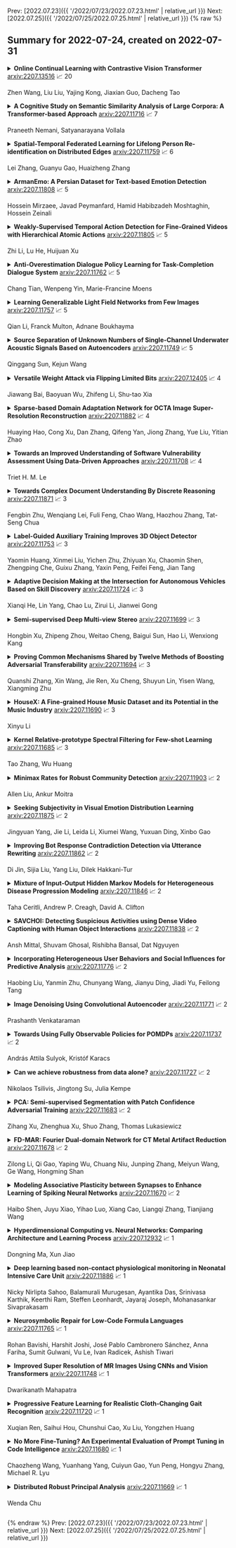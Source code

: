 Prev: [2022.07.23]({{ '/2022/07/23/2022.07.23.html' | relative_url }})  Next: [2022.07.25]({{ '/2022/07/25/2022.07.25.html' | relative_url }})
{% raw %}
## Summary for 2022-07-24, created on 2022-07-31


<details><summary><b>Online Continual Learning with Contrastive Vision Transformer</b>
<a href="https://arxiv.org/abs/2207.13516">arxiv:2207.13516</a>
&#x1F4C8; 20 <br>
<p>Zhen Wang, Liu Liu, Yajing Kong, Jiaxian Guo, Dacheng Tao</p></summary>
<p>

**Abstract:** Online continual learning (online CL) studies the problem of learning sequential tasks from an online data stream without task boundaries, aiming to adapt to new data while alleviating catastrophic forgetting on the past tasks. This paper proposes a framework Contrastive Vision Transformer (CVT), which designs a focal contrastive learning strategy based on a transformer architecture, to achieve a better stability-plasticity trade-off for online CL. Specifically, we design a new external attention mechanism for online CL that implicitly captures previous tasks' information. Besides, CVT contains learnable focuses for each class, which could accumulate the knowledge of previous classes to alleviate forgetting. Based on the learnable focuses, we design a focal contrastive loss to rebalance contrastive learning between new and past classes and consolidate previously learned representations. Moreover, CVT contains a dual-classifier structure for decoupling learning current classes and balancing all observed classes. The extensive experimental results show that our approach achieves state-of-the-art performance with even fewer parameters on online CL benchmarks and effectively alleviates the catastrophic forgetting.

</p>
</details>

<details><summary><b>A Cognitive Study on Semantic Similarity Analysis of Large Corpora: A Transformer-based Approach</b>
<a href="https://arxiv.org/abs/2207.11716">arxiv:2207.11716</a>
&#x1F4C8; 7 <br>
<p>Praneeth Nemani, Satyanarayana Vollala</p></summary>
<p>

**Abstract:** Semantic similarity analysis and modeling is a fundamentally acclaimed task in many pioneering applications of natural language processing today. Owing to the sensation of sequential pattern recognition, many neural networks like RNNs and LSTMs have achieved satisfactory results in semantic similarity modeling. However, these solutions are considered inefficient due to their inability to process information in a non-sequential manner, thus leading to the improper extraction of context. Transformers function as the state-of-the-art architecture due to their advantages like non-sequential data processing and self-attention. In this paper, we perform semantic similarity analysis and modeling on the U.S Patent Phrase to Phrase Matching Dataset using both traditional and transformer-based techniques. We experiment upon four different variants of the Decoding Enhanced BERT - DeBERTa and enhance its performance by performing K-Fold Cross-Validation. The experimental results demonstrate our methodology's enhanced performance compared to traditional techniques, with an average Pearson correlation score of 0.79.

</p>
</details>

<details><summary><b>Spatial-Temporal Federated Learning for Lifelong Person Re-identification on Distributed Edges</b>
<a href="https://arxiv.org/abs/2207.11759">arxiv:2207.11759</a>
&#x1F4C8; 6 <br>
<p>Lei Zhang, Guanyu Gao, Huaizheng Zhang</p></summary>
<p>

**Abstract:** Data drift is a thorny challenge when deploying person re-identification (ReID) models into real-world devices, where the data distribution is significantly different from that of the training environment and keeps changing. To tackle this issue, we propose a federated spatial-temporal incremental learning approach, named FedSTIL, which leverages both lifelong learning and federated learning to continuously optimize models deployed on many distributed edge clients. Unlike previous efforts, FedSTIL aims to mine spatial-temporal correlations among the knowledge learnt from different edge clients. Specifically, the edge clients first periodically extract general representations of drifted data to optimize their local models. Then, the learnt knowledge from edge clients will be aggregated by centralized parameter server, where the knowledge will be selectively and attentively distilled from spatial- and temporal-dimension with carefully designed mechanisms. Finally, the distilled informative spatial-temporal knowledge will be sent back to correlated edge clients to further improve the recognition accuracy of each edge client with a lifelong learning method. Extensive experiments on a mixture of five real-world datasets demonstrate that our method outperforms others by nearly 4% in Rank-1 accuracy, while reducing communication cost by 62%. All implementation codes are publicly available on https://github.com/MSNLAB/Federated-Lifelong-Person-ReID

</p>
</details>

<details><summary><b>ArmanEmo: A Persian Dataset for Text-based Emotion Detection</b>
<a href="https://arxiv.org/abs/2207.11808">arxiv:2207.11808</a>
&#x1F4C8; 5 <br>
<p>Hossein Mirzaee, Javad Peymanfard, Hamid Habibzadeh Moshtaghin, Hossein Zeinali</p></summary>
<p>

**Abstract:** With the recent proliferation of open textual data on social media platforms, Emotion Detection (ED) from Text has received more attention over the past years. It has many applications, especially for businesses and online service providers, where emotion detection techniques can help them make informed commercial decisions by analyzing customers/users' feelings towards their products and services. In this study, we introduce ArmanEmo, a human-labeled emotion dataset of more than 7000 Persian sentences labeled for seven categories. The dataset has been collected from different resources, including Twitter, Instagram, and Digikala (an Iranian e-commerce company) comments. Labels are based on Ekman's six basic emotions (Anger, Fear, Happiness, Hatred, Sadness, Wonder) and another category (Other) to consider any other emotion not included in Ekman's model. Along with the dataset, we have provided several baseline models for emotion classification focusing on the state-of-the-art transformer-based language models. Our best model achieves a macro-averaged F1 score of 75.39 percent across our test dataset. Moreover, we also conduct transfer learning experiments to compare our proposed dataset's generalization against other Persian emotion datasets. Results of these experiments suggest that our dataset has superior generalizability among the existing Persian emotion datasets. ArmanEmo is publicly available for non-commercial use at https://github.com/Arman-Rayan-Sharif/arman-text-emotion.

</p>
</details>

<details><summary><b>Weakly-Supervised Temporal Action Detection for Fine-Grained Videos with Hierarchical Atomic Actions</b>
<a href="https://arxiv.org/abs/2207.11805">arxiv:2207.11805</a>
&#x1F4C8; 5 <br>
<p>Zhi Li, Lu He, Huijuan Xu</p></summary>
<p>

**Abstract:** Action understanding has evolved into the era of fine granularity, as most human behaviors in real life have only minor differences. To detect these fine-grained actions accurately in a label-efficient way, we tackle the problem of weakly-supervised fine-grained temporal action detection in videos for the first time. Without the careful design to capture subtle differences between fine-grained actions, previous weakly-supervised models for general action detection cannot perform well in the fine-grained setting. We propose to model actions as the combinations of reusable atomic actions which are automatically discovered from data through self-supervised clustering, in order to capture the commonality and individuality of fine-grained actions. The learnt atomic actions, represented by visual concepts, are further mapped to fine and coarse action labels leveraging the semantic label hierarchy. Our approach constructs a visual representation hierarchy of four levels: clip level, atomic action level, fine action class level and coarse action class level, with supervision at each level. Extensive experiments on two large-scale fine-grained video datasets, FineAction and FineGym, show the benefit of our proposed weakly-supervised model for fine-grained action detection, and it achieves state-of-the-art results.

</p>
</details>

<details><summary><b>Anti-Overestimation Dialogue Policy Learning for Task-Completion Dialogue System</b>
<a href="https://arxiv.org/abs/2207.11762">arxiv:2207.11762</a>
&#x1F4C8; 5 <br>
<p>Chang Tian, Wenpeng Yin, Marie-Francine Moens</p></summary>
<p>

**Abstract:** A dialogue policy module is an essential part of task-completion dialogue systems. Recently, increasing interest has focused on reinforcement learning (RL)-based dialogue policy. Its favorable performance and wise action decisions rely on an accurate estimation of action values. The overestimation problem is a widely known issue of RL since its estimate of the maximum action value is larger than the ground truth, which results in an unstable learning process and suboptimal policy. This problem is detrimental to RL-based dialogue policy learning. To mitigate this problem, this paper proposes a dynamic partial average estimator (DPAV) of the ground truth maximum action value. DPAV calculates the partial average between the predicted maximum action value and minimum action value, where the weights are dynamically adaptive and problem-dependent. We incorporate DPAV into a deep Q-network as the dialogue policy and show that our method can achieve better or comparable results compared to top baselines on three dialogue datasets of different domains with a lower computational load. In addition, we also theoretically prove the convergence and derive the upper and lower bounds of the bias compared with those of other methods.

</p>
</details>

<details><summary><b>Learning Generalizable Light Field Networks from Few Images</b>
<a href="https://arxiv.org/abs/2207.11757">arxiv:2207.11757</a>
&#x1F4C8; 5 <br>
<p>Qian Li, Franck Multon, Adnane Boukhayma</p></summary>
<p>

**Abstract:** We explore a new strategy for few-shot novel view synthesis based on a neural light field representation. Given a target camera pose, an implicit neural network maps each ray to its target pixel's color directly. The network is conditioned on local ray features generated by coarse volumetric rendering from an explicit 3D feature volume. This volume is built from the input images using a 3D ConvNet. Our method achieves competitive performances on synthetic and real MVS data with respect to state-of-the-art neural radiance field based competition, while offering a 100 times faster rendering.

</p>
</details>

<details><summary><b>Source Separation of Unknown Numbers of Single-Channel Underwater Acoustic Signals Based on Autoencoders</b>
<a href="https://arxiv.org/abs/2207.11749">arxiv:2207.11749</a>
&#x1F4C8; 5 <br>
<p>Qinggang Sun, Kejun Wang</p></summary>
<p>

**Abstract:** The separation of single-channel underwater acoustic signals is a challenging problem with practical significance. In view of the signal separation problem with unknown numbers of signals, we propose a solution with a fixed number of output channels, enabling it to avoid the dimensional disaster caused by the permutation problem induced by the alignment of outputs to targets. Specifically, we modify two algorithms developed for known numbers of signals based on autoencoders, which are highly explainable. We also propose a new performance evaluation method for situations with mute channels. Experiments conducted on simulated mixtures of radiated ship noise show that the proposed solution can achieve similar separation performance to that attained with a known number of signals. The mute channel output is also good.

</p>
</details>

<details><summary><b>Versatile Weight Attack via Flipping Limited Bits</b>
<a href="https://arxiv.org/abs/2207.12405">arxiv:2207.12405</a>
&#x1F4C8; 4 <br>
<p>Jiawang Bai, Baoyuan Wu, Zhifeng Li, Shu-tao Xia</p></summary>
<p>

**Abstract:** To explore the vulnerability of deep neural networks (DNNs), many attack paradigms have been well studied, such as the poisoning-based backdoor attack in the training stage and the adversarial attack in the inference stage. In this paper, we study a novel attack paradigm, which modifies model parameters in the deployment stage. Considering the effectiveness and stealthiness goals, we provide a general formulation to perform the bit-flip based weight attack, where the effectiveness term could be customized depending on the attacker's purpose. Furthermore, we present two cases of the general formulation with different malicious purposes, i.e., single sample attack (SSA) and triggered samples attack (TSA). To this end, we formulate this problem as a mixed integer programming (MIP) to jointly determine the state of the binary bits (0 or 1) in the memory and learn the sample modification. Utilizing the latest technique in integer programming, we equivalently reformulate this MIP problem as a continuous optimization problem, which can be effectively and efficiently solved using the alternating direction method of multipliers (ADMM) method. Consequently, the flipped critical bits can be easily determined through optimization, rather than using a heuristic strategy. Extensive experiments demonstrate the superiority of SSA and TSA in attacking DNNs.

</p>
</details>

<details><summary><b>Sparse-based Domain Adaptation Network for OCTA Image Super-Resolution Reconstruction</b>
<a href="https://arxiv.org/abs/2207.11882">arxiv:2207.11882</a>
&#x1F4C8; 4 <br>
<p>Huaying Hao, Cong Xu, Dan Zhang, Qifeng Yan, Jiong Zhang, Yue Liu, Yitian Zhao</p></summary>
<p>

**Abstract:** Retinal Optical Coherence Tomography Angiography (OCTA) with high-resolution is important for the quantification and analysis of retinal vasculature. However, the resolution of OCTA images is inversely proportional to the field of view at the same sampling frequency, which is not conducive to clinicians for analyzing larger vascular areas. In this paper, we propose a novel Sparse-based domain Adaptation Super-Resolution network (SASR) for the reconstruction of realistic 6x6 mm2/low-resolution (LR) OCTA images to high-resolution (HR) representations. To be more specific, we first perform a simple degradation of the 3x3 mm2/high-resolution (HR) image to obtain the synthetic LR image. An efficient registration method is then employed to register the synthetic LR with its corresponding 3x3 mm2 image region within the 6x6 mm2 image to obtain the cropped realistic LR image. We then propose a multi-level super-resolution model for the fully-supervised reconstruction of the synthetic data, guiding the reconstruction of the realistic LR images through a generative-adversarial strategy that allows the synthetic and realistic LR images to be unified in the feature domain. Finally, a novel sparse edge-aware loss is designed to dynamically optimize the vessel edge structure. Extensive experiments on two OCTA sets have shown that our method performs better than state-of-the-art super-resolution reconstruction methods. In addition, we have investigated the performance of the reconstruction results on retina structure segmentations, which further validate the effectiveness of our approach.

</p>
</details>

<details><summary><b>Towards an Improved Understanding of Software Vulnerability Assessment Using Data-Driven Approaches</b>
<a href="https://arxiv.org/abs/2207.11708">arxiv:2207.11708</a>
&#x1F4C8; 4 <br>
<p>Triet H. M. Le</p></summary>
<p>

**Abstract:** The thesis advances the field of software security by providing knowledge and automation support for software vulnerability assessment using data-driven approaches. Software vulnerability assessment provides important and multifaceted information to prevent and mitigate dangerous cyber-attacks in the wild. The key contributions include a systematisation of knowledge, along with a suite of novel data-driven techniques and practical recommendations for researchers and practitioners in the area. The thesis results help improve the understanding and inform the practice of assessing ever-increasing vulnerabilities in real-world software systems. This in turn enables more thorough and timely fixing prioritisation and planning of these critical security issues.

</p>
</details>

<details><summary><b>Towards Complex Document Understanding By Discrete Reasoning</b>
<a href="https://arxiv.org/abs/2207.11871">arxiv:2207.11871</a>
&#x1F4C8; 3 <br>
<p>Fengbin Zhu, Wenqiang Lei, Fuli Feng, Chao Wang, Haozhou Zhang, Tat-Seng Chua</p></summary>
<p>

**Abstract:** Document Visual Question Answering (VQA) aims to understand visually-rich documents to answer questions in natural language, which is an emerging research topic for both Natural Language Processing and Computer Vision. In this work, we introduce a new Document VQA dataset, named TAT-DQA, which consists of 3,067 document pages comprising semi-structured table(s) and unstructured text as well as 16,558 question-answer pairs by extending the TAT-QA dataset. These documents are sampled from real-world financial reports and contain lots of numbers, which means discrete reasoning capability is demanded to answer questions on this dataset. Based on TAT-DQA, we further develop a novel model named MHST that takes into account the information in multi-modalities, including text, layout and visual image, to intelligently address different types of questions with corresponding strategies, i.e., extraction or reasoning. Extensive experiments show that the MHST model significantly outperforms the baseline methods, demonstrating its effectiveness. However, the performance still lags far behind that of expert humans. We expect that our new TAT-DQA dataset would facilitate the research on deep understanding of visually-rich documents combining vision and language, especially for scenarios that require discrete reasoning. Also, we hope the proposed model would inspire researchers to design more advanced Document VQA models in future.

</p>
</details>

<details><summary><b>Label-Guided Auxiliary Training Improves 3D Object Detector</b>
<a href="https://arxiv.org/abs/2207.11753">arxiv:2207.11753</a>
&#x1F4C8; 3 <br>
<p>Yaomin Huang, Xinmei Liu, Yichen Zhu, Zhiyuan Xu, Chaomin Shen, Zhengping Che, Guixu Zhang, Yaxin Peng, Feifei Feng, Jian Tang</p></summary>
<p>

**Abstract:** Detecting 3D objects from point clouds is a practical yet challenging task that has attracted increasing attention recently. In this paper, we propose a Label-Guided auxiliary training method for 3D object detection (LG3D), which serves as an auxiliary network to enhance the feature learning of existing 3D object detectors. Specifically, we propose two novel modules: a Label-Annotation-Inducer that maps annotations and point clouds in bounding boxes to task-specific representations and a Label-Knowledge-Mapper that assists the original features to obtain detection-critical representations. The proposed auxiliary network is discarded in inference and thus has no extra computational cost at test time. We conduct extensive experiments on both indoor and outdoor datasets to verify the effectiveness of our approach. For example, our proposed LG3D improves VoteNet by 2.5% and 3.1% mAP on the SUN RGB-D and ScanNetV2 datasets, respectively.

</p>
</details>

<details><summary><b>Adaptive Decision Making at the Intersection for Autonomous Vehicles Based on Skill Discovery</b>
<a href="https://arxiv.org/abs/2207.11724">arxiv:2207.11724</a>
&#x1F4C8; 3 <br>
<p>Xianqi He, Lin Yang, Chao Lu, Zirui Li, Jianwei Gong</p></summary>
<p>

**Abstract:** In urban environments, the complex and uncertain intersection scenarios are challenging for autonomous driving. To ensure safety, it is crucial to develop an adaptive decision making system that can handle the interaction with other vehicles. Manually designed model-based methods are reliable in common scenarios. But in uncertain environments, they are not reliable, so learning-based methods are proposed, especially reinforcement learning (RL) methods. However, current RL methods need retraining when the scenarios change. In other words, current RL methods cannot reuse accumulated knowledge. They forget learned knowledge when new scenarios are given. To solve this problem, we propose a hierarchical framework that can autonomously accumulate and reuse knowledge. The proposed method combines the idea of motion primitives (MPs) with hierarchical reinforcement learning (HRL). It decomposes complex problems into multiple basic subtasks to reduce the difficulty. The proposed method and other baseline methods are tested in a challenging intersection scenario based on the CARLA simulator. The intersection scenario contains three different subtasks that can reflect the complexity and uncertainty of real traffic flow. After offline learning and testing, the proposed method is proved to have the best performance among all methods.

</p>
</details>

<details><summary><b>Semi-supervised Deep Multi-view Stereo</b>
<a href="https://arxiv.org/abs/2207.11699">arxiv:2207.11699</a>
&#x1F4C8; 3 <br>
<p>Hongbin Xu, Zhipeng Zhou, Weitao Cheng, Baigui Sun, Hao Li, Wenxiong Kang</p></summary>
<p>

**Abstract:** Significant progress has been witnessed in learning-based Multi-view Stereo (MVS) of supervised and unsupervised settings. To combine their respective merits in accuracy and completeness, meantime reducing the demand for expensive labeled data, this paper explores a novel semi-supervised setting of learning-based MVS problem that only a tiny part of the MVS data is attached with dense depth ground truth. However, due to huge variation of scenarios and flexible setting in views, semi-supervised MVS problem (Semi-MVS) may break the basic assumption in classic semi-supervised learning, that unlabeled data and labeled data share the same label space and data distribution. To handle these issues, we propose a novel semi-supervised MVS framework, namely SE-MVS. For the simple case that the basic assumption works in MVS data, consistency regularization encourages the model predictions to be consistent between original sample and randomly augmented sample via constraints on KL divergence. For further troublesome case that the basic assumption is conflicted in MVS data, we propose a novel style consistency loss to alleviate the negative effect caused by the distribution gap. The visual style of unlabeled sample is transferred to labeled sample to shrink the gap, and the model prediction of generated sample is further supervised with the label in original labeled sample. The experimental results on DTU, BlendedMVS, GTA-SFM, and Tanks\&Temples datasets show the superior performance of the proposed method. With the same settings in backbone network, our proposed SE-MVS outperforms its fully-supervised and unsupervised baselines.

</p>
</details>

<details><summary><b>Proving Common Mechanisms Shared by Twelve Methods of Boosting Adversarial Transferability</b>
<a href="https://arxiv.org/abs/2207.11694">arxiv:2207.11694</a>
&#x1F4C8; 3 <br>
<p>Quanshi Zhang, Xin Wang, Jie Ren, Xu Cheng, Shuyun Lin, Yisen Wang, Xiangming Zhu</p></summary>
<p>

**Abstract:** Although many methods have been proposed to enhance the transferability of adversarial perturbations, these methods are designed in a heuristic manner, and the essential mechanism for improving adversarial transferability is still unclear. This paper summarizes the common mechanism shared by twelve previous transferability-boosting methods in a unified view, i.e., these methods all reduce game-theoretic interactions between regional adversarial perturbations. To this end, we focus on the attacking utility of all interactions between regional adversarial perturbations, and we first discover and prove the negative correlation between the adversarial transferability and the attacking utility of interactions. Based on this discovery, we theoretically prove and empirically verify that twelve previous transferability-boosting methods all reduce interactions between regional adversarial perturbations. More crucially, we consider the reduction of interactions as the essential reason for the enhancement of adversarial transferability. Furthermore, we design the interaction loss to directly penalize interactions between regional adversarial perturbations during attacking. Experimental results show that the interaction loss significantly improves the transferability of adversarial perturbations.

</p>
</details>

<details><summary><b>HouseX: A Fine-grained House Music Dataset and its Potential in the Music Industry</b>
<a href="https://arxiv.org/abs/2207.11690">arxiv:2207.11690</a>
&#x1F4C8; 3 <br>
<p>Xinyu Li</p></summary>
<p>

**Abstract:** Machine sound classification has been one of the fundamental tasks of music technology. A major branch of sound classification is the classification of music genres. However, though covering most genres of music, existing music genre datasets often do not contain fine-grained labels that indicate the detailed sub-genres of music. In consideration of the consistency of genres of songs in a mixtape or in a DJ (live) set, we have collected and annotated a dataset of house music that provide 4 sub-genre labels, namely future house, bass house, progressive house and melodic house. Experiments show that our annotations well exhibit the characteristics of different categories. Also, we have built baseline models that classify the sub-genre based on the mel-spectrograms of a track, achieving strongly competitive results. Besides, we have put forward a few application scenarios of our dataset and baseline model, with a simulated sci-fi tunnel as a short demo built and rendered in a 3D modeling software, with the colors of the lights automated by the output of our model.

</p>
</details>

<details><summary><b>Kernel Relative-prototype Spectral Filtering for Few-shot Learning</b>
<a href="https://arxiv.org/abs/2207.11685">arxiv:2207.11685</a>
&#x1F4C8; 3 <br>
<p>Tao Zhang, Wu Huang</p></summary>
<p>

**Abstract:** Few-shot learning performs classification tasks and regression tasks on scarce samples. As one of the most representative few-shot learning models, Prototypical Network represents each class as sample average, or a prototype, and measures the similarity of samples and prototypes by Euclidean distance. In this paper, we propose a framework of spectral filtering (shrinkage) for measuring the difference between query samples and prototypes, or namely the relative prototypes, in a reproducing kernel Hilbert space (RKHS). In this framework, we further propose a method utilizing Tikhonov regularization as the filter function for few-shot classification. We conduct several experiments to verify our method utilizing different kernels based on the miniImageNet dataset, tiered-ImageNet dataset and CIFAR-FS dataset. The experimental results show that the proposed model can perform the state-of-the-art. In addition, the experimental results show that the proposed shrinkage method can boost the performance. Source code is available at https://github.com/zhangtao2022/DSFN.

</p>
</details>

<details><summary><b>Minimax Rates for Robust Community Detection</b>
<a href="https://arxiv.org/abs/2207.11903">arxiv:2207.11903</a>
&#x1F4C8; 2 <br>
<p>Allen Liu, Ankur Moitra</p></summary>
<p>

**Abstract:** In this work, we study the problem of community detection in the stochastic block model with adversarial node corruptions. Our main result is an efficient algorithm that can tolerate an $ε$-fraction of corruptions and achieves error $O(ε) + e^{-\frac{C}{2} (1 \pm o(1))}$ where $C = (\sqrt{a} - \sqrt{b})^2$ is the signal-to-noise ratio and $a/n$ and $b/n$ are the inter-community and intra-community connection probabilities respectively. These bounds essentially match the minimax rates for the SBM without corruptions. We also give robust algorithms for $\mathbb{Z}_2$-synchronization. At the heart of our algorithm is a new semidefinite program that uses global information to robustly boost the accuracy of a rough clustering. Moreover, we show that our algorithms are doubly-robust in the sense that they work in an even more challenging noise model that mixes adversarial corruptions with unbounded monotone changes, from the semi-random model.

</p>
</details>

<details><summary><b>Seeking Subjectivity in Visual Emotion Distribution Learning</b>
<a href="https://arxiv.org/abs/2207.11875">arxiv:2207.11875</a>
&#x1F4C8; 2 <br>
<p>Jingyuan Yang, Jie Li, Leida Li, Xiumei Wang, Yuxuan Ding, Xinbo Gao</p></summary>
<p>

**Abstract:** Visual Emotion Analysis (VEA), which aims to predict people's emotions towards different visual stimuli, has become an attractive research topic recently. Rather than a single label classification task, it is more rational to regard VEA as a Label Distribution Learning (LDL) problem by voting from different individuals. Existing methods often predict visual emotion distribution in a unified network, neglecting the inherent subjectivity in its crowd voting process. In psychology, the \textit{Object-Appraisal-Emotion} model has demonstrated that each individual's emotion is affected by his/her subjective appraisal, which is further formed by the affective memory. Inspired by this, we propose a novel \textit{Subjectivity Appraise-and-Match Network (SAMNet)} to investigate the subjectivity in visual emotion distribution. To depict the diversity in crowd voting process, we first propose the \textit{Subjectivity Appraising} with multiple branches, where each branch simulates the emotion evocation process of a specific individual. Specifically, we construct the affective memory with an attention-based mechanism to preserve each individual's unique emotional experience. A subjectivity loss is further proposed to guarantee the divergence between different individuals. Moreover, we propose the \textit{Subjectivity Matching} with a matching loss, aiming at assigning unordered emotion labels to ordered individual predictions in a one-to-one correspondence with the Hungarian algorithm. Extensive experiments and comparisons are conducted on public visual emotion distribution datasets, and the results demonstrate that the proposed SAMNet consistently outperforms the state-of-the-art methods. Ablation study verifies the effectiveness of our method and visualization proves its interpretability.

</p>
</details>

<details><summary><b>Improving Bot Response Contradiction Detection via Utterance Rewriting</b>
<a href="https://arxiv.org/abs/2207.11862">arxiv:2207.11862</a>
&#x1F4C8; 2 <br>
<p>Di Jin, Sijia Liu, Yang Liu, Dilek Hakkani-Tur</p></summary>
<p>

**Abstract:** Though chatbots based on large neural models can often produce fluent responses in open domain conversations, one salient error type is contradiction or inconsistency with the preceding conversation turns. Previous work has treated contradiction detection in bot responses as a task similar to natural language inference, e.g., detect the contradiction between a pair of bot utterances. However, utterances in conversations may contain co-references or ellipsis, and using these utterances as is may not always be sufficient for identifying contradictions. This work aims to improve the contradiction detection via rewriting all bot utterances to restore antecedents and ellipsis. We curated a new dataset for utterance rewriting and built a rewriting model on it. We empirically demonstrate that this model can produce satisfactory rewrites to make bot utterances more complete. Furthermore, using rewritten utterances improves contradiction detection performance significantly, e.g., the AUPR and joint accuracy scores (detecting contradiction along with evidence) increase by 6.5% and 4.5% (absolute increase), respectively.

</p>
</details>

<details><summary><b>Mixture of Input-Output Hidden Markov Models for Heterogeneous Disease Progression Modeling</b>
<a href="https://arxiv.org/abs/2207.11846">arxiv:2207.11846</a>
&#x1F4C8; 2 <br>
<p>Taha Ceritli, Andrew P. Creagh, David A. Clifton</p></summary>
<p>

**Abstract:** A particular challenge for disease progression modeling is the heterogeneity of a disease and its manifestations in the patients. Existing approaches often assume the presence of a single disease progression characteristics which is unlikely for neurodegenerative disorders such as Parkinson's disease. In this paper, we propose a hierarchical time-series model that can discover multiple disease progression dynamics. The proposed model is an extension of an input-output hidden Markov model that takes into account the clinical assessments of patients' health status and prescribed medications. We illustrate the benefits of our model using a synthetically generated dataset and a real-world longitudinal dataset for Parkinson's disease.

</p>
</details>

<details><summary><b>SAVCHOI: Detecting Suspicious Activities using Dense Video Captioning with Human Object Interactions</b>
<a href="https://arxiv.org/abs/2207.11838">arxiv:2207.11838</a>
&#x1F4C8; 2 <br>
<p>Ansh Mittal, Shuvam Ghosal, Rishibha Bansal, Dat Ngyuyen</p></summary>
<p>

**Abstract:** Detecting suspicious activities in surveillance videos has been a longstanding problem, which can further lead to difficulties in detecting crimes. The authors propose a novel approach for detecting and summarizing the suspicious activities going on in the surveillance videos. They also create ground truth summaries for the UCF-Crime video dataset. Further, the authors test existing state-of-the-art algorithms for Dense Video Captioning for a subset of this dataset and propose a model for this task by leveraging Human-Object Interaction models for the Visual features. They observe that this formulation for Dense Captioning achieves large gains over earlier approaches by a significant margin. The authors also perform an ablative analysis of the dataset and the model and report their findings.

</p>
</details>

<details><summary><b>Incorporating Heterogeneous User Behaviors and Social Influences for Predictive Analysis</b>
<a href="https://arxiv.org/abs/2207.11776">arxiv:2207.11776</a>
&#x1F4C8; 2 <br>
<p>Haobing Liu, Yanmin Zhu, Chunyang Wang, Jianyu Ding, Jiadi Yu, Feilong Tang</p></summary>
<p>

**Abstract:** Behavior prediction based on historical behavioral data have practical real-world significance. It has been applied in recommendation, predicting academic performance, etc. With the refinement of user data description, the development of new functions, and the fusion of multiple data sources, heterogeneous behavioral data which contain multiple types of behaviors become more and more common. In this paper, we aim to incorporate heterogeneous user behaviors and social influences for behavior predictions. To this end, this paper proposes a variant of Long-Short Term Memory (LSTM) which can consider context information while modeling a behavior sequence, a projection mechanism which can model multi-faceted relationships among different types of behaviors, and a multi-faceted attention mechanism which can dynamically find out informative periods from different facets. Many kinds of behavioral data belong to spatio-temporal data. An unsupervised way to construct a social behavior graph based on spatio-temporal data and to model social influences is proposed. Moreover, a residual learning-based decoder is designed to automatically construct multiple high-order cross features based on social behavior representation and other types of behavior representations. Qualitative and quantitative experiments on real-world datasets have demonstrated the effectiveness of this model.

</p>
</details>

<details><summary><b>Image Denoising Using Convolutional Autoencoder</b>
<a href="https://arxiv.org/abs/2207.11771">arxiv:2207.11771</a>
&#x1F4C8; 2 <br>
<p>Prashanth Venkataraman</p></summary>
<p>

**Abstract:** With the inexorable digitalisation of the modern world, every subset in the field of technology goes through major advancements constantly. One such subset is digital images which are ever so popular. Images can not always be as visually pleasing or clear as you would want them to be and are often distorted or obscured with noise. A number of techniques to enhance images have come up as the years passed, all with their own respective pros and cons. In this paper, we look at one such particular technique which accomplishes this task with the help of a neural network model commonly known as an autoencoder. We construct different architectures for the model and compare results in order to decide the one best suited for the task. The characteristics and working of the model are discussed briefly knowing which can help set a path for future research.

</p>
</details>

<details><summary><b>Towards Using Fully Observable Policies for POMDPs</b>
<a href="https://arxiv.org/abs/2207.11737">arxiv:2207.11737</a>
&#x1F4C8; 2 <br>
<p>András Attila Sulyok, Kristóf Karacs</p></summary>
<p>

**Abstract:** Partially Observable Markov Decision Process (POMDP) is a framework applicable to many real world problems. In this work, we propose an approach to solve POMDPs with multimodal belief by relying on a policy that solves the fully observable version. By defininig a new, mixture value function based on the value function from the fully observable variant, we can use the corresponding greedy policy to solve the POMDP itself. We develop the mathematical framework necessary for discussion, and introduce a benchmark built on the task of Reconnaissance Blind TicTacToe. On this benchmark, we show that our policy outperforms policies ignoring the existence of multiple modes.

</p>
</details>

<details><summary><b>Can we achieve robustness from data alone?</b>
<a href="https://arxiv.org/abs/2207.11727">arxiv:2207.11727</a>
&#x1F4C8; 2 <br>
<p>Nikolaos Tsilivis, Jingtong Su, Julia Kempe</p></summary>
<p>

**Abstract:** Adversarial training and its variants have come to be the prevailing methods to achieve adversarially robust classification using neural networks. However, its increased computational cost together with the significant gap between standard and robust performance hinder progress and beg the question of whether we can do better. In this work, we take a step back and ask: Can models achieve robustness via standard training on a suitably optimized set? To this end, we devise a meta-learning method for robust classification, that optimizes the dataset prior to its deployment in a principled way, and aims to effectively remove the non-robust parts of the data. We cast our optimization method as a multi-step PGD procedure on kernel regression, with a class of kernels that describe infinitely wide neural nets (Neural Tangent Kernels - NTKs). Experiments on MNIST and CIFAR-10 demonstrate that the datasets we produce enjoy very high robustness against PGD attacks, when deployed in both kernel regression classifiers and neural networks. However, this robustness is somewhat fallacious, as alternative attacks manage to fool the models, which we find to be the case for previous similar works in the literature as well. We discuss potential reasons for this and outline further avenues of research.

</p>
</details>

<details><summary><b>PCA: Semi-supervised Segmentation with Patch Confidence Adversarial Training</b>
<a href="https://arxiv.org/abs/2207.11683">arxiv:2207.11683</a>
&#x1F4C8; 2 <br>
<p>Zihang Xu, Zhenghua Xu, Shuo Zhang, Thomas Lukasiewicz</p></summary>
<p>

**Abstract:** Deep learning based semi-supervised learning (SSL) methods have achieved strong performance in medical image segmentation, which can alleviate doctors' expensive annotation by utilizing a large amount of unlabeled data. Unlike most existing semi-supervised learning methods, adversarial training based methods distinguish samples from different sources by learning the data distribution of the segmentation map, leading the segmenter to generate more accurate predictions. We argue that the current performance restrictions for such approaches are the problems of feature extraction and learning preference. In this paper, we propose a new semi-supervised adversarial method called Patch Confidence Adversarial Training (PCA) for medical image segmentation. Rather than single scalar classification results or pixel-level confidence maps, our proposed discriminator creates patch confidence maps and classifies them at the scale of the patches. The prediction of unlabeled data learns the pixel structure and context information in each patch to get enough gradient feedback, which aids the discriminator in convergent to an optimal state and improves semi-supervised segmentation performance. Furthermore, at the discriminator's input, we supplement semantic information constraints on images, making it simpler for unlabeled data to fit the expected data distribution. Extensive experiments on the Automated Cardiac Diagnosis Challenge (ACDC) 2017 dataset and the Brain Tumor Segmentation (BraTS) 2019 challenge dataset show that our method outperforms the state-of-the-art semi-supervised methods, which demonstrates its effectiveness for medical image segmentation.

</p>
</details>

<details><summary><b>FD-MAR: Fourier Dual-domain Network for CT Metal Artifact Reduction</b>
<a href="https://arxiv.org/abs/2207.11678">arxiv:2207.11678</a>
&#x1F4C8; 2 <br>
<p>Zilong Li, Qi Gao, Yaping Wu, Chuang Niu, Junping Zhang, Meiyun Wang, Ge Wang, Hongming Shan</p></summary>
<p>

**Abstract:** The presence of high-density objects such as metal implants and dental fillings can introduce severely streak-like artifacts in computed tomography (CT) images, greatly limiting subsequent diagnosis. Although various deep neural networks-based methods have been proposed for metal artifact reduction (MAR), they usually suffer from poor performance due to limited exploitation of global context in the sinogram domain, secondary artifacts introduced in the image domain, and the requirement of precise metal masks. To address these issues, this paper explores fast Fourier convolution for MAR in both sinogram and image domains, and proposes a Fourier dual-domain network for MAR, termed FD-MAR. Specifically, we first propose a Fourier sinogram restoration network, which can leverage sinogram-wide receptive context to fill in the metal-corrupted region from uncorrupted region and, hence, is robust to the metal trace. Second, we propose a Fourier refinement network in the image domain, which can refine the reconstructed images in a local-to-global manner by exploring image-wide context information. As a result, the proposed FD-MAR can explore the sinogram- and image-wide receptive fields for MAR. By optimizing FD-MAR with a composite loss function, extensive experimental results demonstrate the superiority of the proposed FD-MAR over the state-of-the-art MAR methods in terms of quantitative metrics and visual comparison. Notably, FD-MAR does not require precise metal masks, which is of great importance in clinical routine.

</p>
</details>

<details><summary><b>Modeling Associative Plasticity between Synapses to Enhance Learning of Spiking Neural Networks</b>
<a href="https://arxiv.org/abs/2207.11670">arxiv:2207.11670</a>
&#x1F4C8; 2 <br>
<p>Haibo Shen, Juyu Xiao, Yihao Luo, Xiang Cao, Liangqi Zhang, Tianjiang Wang</p></summary>
<p>

**Abstract:** Spiking Neural Networks (SNNs) are the third generation of artificial neural networks that enable energy-efficient implementation on neuromorphic hardware. However, the discrete transmission of spikes brings significant challenges to the robust and high-performance learning mechanism. Most existing works focus solely on learning between neurons but ignore the influence between synapses, resulting in a loss of robustness and accuracy. To address this problem, we propose a robust and effective learning mechanism by modeling the associative plasticity between synapses (APBS) observed from the physiological phenomenon of associative long-term potentiation (ALTP). With the proposed APBS method, synapses of the same neuron interact through a shared factor when concurrently stimulated by other neurons. In addition, we propose a spatiotemporal cropping and flipping (STCF) method to improve the generalization ability of our network. Extensive experiments demonstrate that our approaches achieve superior performance on static CIFAR-10 datasets and state-of-the-art performance on neuromorphic MNIST-DVS, CIFAR10-DVS datasets by a lightweight convolution network. To our best knowledge, this is the first time to explore a learning method between synapses and an extended approach for neuromorphic data.

</p>
</details>

<details><summary><b>Hyperdimensional Computing vs. Neural Networks: Comparing Architecture and Learning Process</b>
<a href="https://arxiv.org/abs/2207.12932">arxiv:2207.12932</a>
&#x1F4C8; 1 <br>
<p>Dongning Ma, Xun Jiao</p></summary>
<p>

**Abstract:** Hyperdimensional Computing (HDC) has obtained abundant attention as an emerging non von Neumann computing paradigm. Inspired by the way human brain functions, HDC leverages high dimensional patterns to perform learning tasks. Compared to neural networks, HDC has shown advantages such as energy efficiency and smaller model size, but sub-par learning capabilities in sophisticated applications. Recently, researchers have observed when combined with neural network components, HDC can achieve better performance than conventional HDC models. This motivates us to explore the deeper insights behind theoretical foundations of HDC, particularly the connection and differences with neural networks. In this paper, we make a comparative study between HDC and neural network to provide a different angle where HDC can be derived from an extremely compact neural network trained upfront. Experimental results show such neural network-derived HDC model can achieve up to 21% and 5% accuracy increase from conventional and learning-based HDC models respectively. This paper aims to provide more insights and shed lights on future directions for researches on this popular emerging learning scheme.

</p>
</details>

<details><summary><b>Deep learning based non-contact physiological monitoring in Neonatal Intensive Care Unit</b>
<a href="https://arxiv.org/abs/2207.11886">arxiv:2207.11886</a>
&#x1F4C8; 1 <br>
<p>Nicky Nirlipta Sahoo, Balamurali Murugesan, Ayantika Das, Srinivasa Karthik, Keerthi Ram, Steffen Leonhardt, Jayaraj Joseph, Mohanasankar Sivaprakasam</p></summary>
<p>

**Abstract:** Preterm babies in the Neonatal Intensive Care Unit (NICU) have to undergo continuous monitoring of their cardiac health. Conventional monitoring approaches are contact-based, making the neonates prone to various nosocomial infections. Video-based monitoring approaches have opened up potential avenues for contactless measurement. This work presents a pipeline for remote estimation of cardiopulmonary signals from videos in NICU setup. We have proposed an end-to-end deep learning (DL) model that integrates a non-learning based approach to generate surrogate ground truth (SGT) labels for supervision, thus refraining from direct dependency on true ground truth labels. We have performed an extended qualitative and quantitative analysis to examine the efficacy of our proposed DL-based pipeline and achieved an overall average mean absolute error of 4.6 beats per minute (bpm) and root mean square error of 6.2 bpm in the estimated heart rate.

</p>
</details>

<details><summary><b>Neurosymbolic Repair for Low-Code Formula Languages</b>
<a href="https://arxiv.org/abs/2207.11765">arxiv:2207.11765</a>
&#x1F4C8; 1 <br>
<p>Rohan Bavishi, Harshit Joshi, José Pablo Cambronero Sánchez, Anna Fariha, Sumit Gulwani, Vu Le, Ivan Radicek, Ashish Tiwari</p></summary>
<p>

**Abstract:** Most users of low-code platforms, such as Excel and PowerApps, write programs in domain-specific formula languages to carry out nontrivial tasks. Often users can write most of the program they want, but introduce small mistakes that yield broken formulas. These mistakes, which can be both syntactic and semantic, are hard for low-code users to identify and fix, even though they can be resolved with just a few edits. We formalize the problem of producing such edits as the last-mile repair problem. To address this problem, we developed LaMirage, a LAst-MIle RepAir-engine GEnerator that combines symbolic and neural techniques to perform last-mile repair in low-code formula languages. LaMirage takes a grammar and a set of domain-specific constraints/rules, which jointly approximate the target language, and uses these to generate a repair engine that can fix formulas in that language. To tackle the challenges of localizing the errors and ranking the candidate repairs, LaMirage leverages neural techniques, whereas it relies on symbolic methods to generate candidate repairs. This combination allows LaMirage to find repairs that satisfy the provided grammar and constraints, and then pick the most natural repair. We compare LaMirage to state-of-the-art neural and symbolic approaches on 400 real Excel and PowerFx formulas, where LaMirage outperforms all baselines. We release these benchmarks to encourage subsequent work in low-code domains.

</p>
</details>

<details><summary><b>Improved Super Resolution of MR Images Using CNNs and Vision Transformers</b>
<a href="https://arxiv.org/abs/2207.11748">arxiv:2207.11748</a>
&#x1F4C8; 1 <br>
<p>Dwarikanath Mahapatra</p></summary>
<p>

**Abstract:** State of the art magnetic resonance (MR) image super-resolution methods (ISR) using convolutional neural networks (CNNs) leverage limited contextual information due to the limited spatial coverage of CNNs. Vision transformers (ViT) learn better global context that is helpful in generating superior quality HR images. We combine local information of CNNs and global information from ViTs for image super resolution and output super resolved images that have superior quality than those produced by state of the art methods. We include extra constraints through multiple novel loss functions that preserve structure and texture information from the low resolution to high resolution images.

</p>
</details>

<details><summary><b>Progressive Feature Learning for Realistic Cloth-Changing Gait Recognition</b>
<a href="https://arxiv.org/abs/2207.11720">arxiv:2207.11720</a>
&#x1F4C8; 1 <br>
<p>Xuqian Ren, Saihui Hou, Chunshui Cao, Xu Liu, Yongzhen Huang</p></summary>
<p>

**Abstract:** Gait recognition is instrumental in crime prevention and social security, for it can be conducted at a long distance without the cooperation of subjects. However, existing datasets and methods cannot deal with the most challenging problem in realistic gait recognition effectively: walking in different clothes (CL). In order to tackle this problem, we propose two benchmarks: CASIA-BN-RCC and OUMVLP-RCC, to simulate the cloth-changing condition in practice. The two benchmarks can force the algorithm to realize cross-view and cross-cloth with two sub-datasets. Furthermore, we propose a new framework that can be applied with off-the-shelf backbones to improve its performance in the Realistic Cloth-Changing problem with Progressive Feature Learning. Specifically, in our framework, we design Progressive Mapping and Progressive Uncertainty to extract the cross-view features and then extract cross-cloth features on the basis. In this way, the features from the cross-view sub-dataset can first dominate the feature space and relieve the uneven distribution caused by the adverse effect from the cross-cloth sub-dataset. The experiments on our benchmarks show that our framework can effectively improve the recognition performance in CL conditions. Our codes and datasets will be released after accepted.

</p>
</details>

<details><summary><b>No More Fine-Tuning? An Experimental Evaluation of Prompt Tuning in Code Intelligence</b>
<a href="https://arxiv.org/abs/2207.11680">arxiv:2207.11680</a>
&#x1F4C8; 1 <br>
<p>Chaozheng Wang, Yuanhang Yang, Cuiyun Gao, Yun Peng, Hongyu Zhang, Michael R. Lyu</p></summary>
<p>

**Abstract:** Pre-trained models have been shown effective in many code intelligence tasks. These models are pre-trained on large-scale unlabeled corpus and then fine-tuned in downstream tasks. However, as the inputs to pre-training and downstream tasks are in different forms, it is hard to fully explore the knowledge of pre-trained models. Besides, the performance of fine-tuning strongly relies on the amount of downstream data, while in practice, the scenarios with scarce data are common. Recent studies in the natural language processing (NLP) field show that prompt tuning, a new paradigm for tuning, alleviates the above issues and achieves promising results in various NLP tasks. In prompt tuning, the prompts inserted during tuning provide task-specific knowledge, which is especially beneficial for tasks with relatively scarce data. In this paper, we empirically evaluate the usage and effect of prompt tuning in code intelligence tasks. We conduct prompt tuning on popular pre-trained models CodeBERT and CodeT5 and experiment with three code intelligence tasks including defect prediction, code summarization, and code translation. Our experimental results show that prompt tuning consistently outperforms fine-tuning in all three tasks. In addition, prompt tuning shows great potential in low-resource scenarios, e.g., improving the BLEU scores of fine-tuning by more than 26\% on average for code summarization. Our results suggest that instead of fine-tuning, we could adapt prompt tuning for code intelligence tasks to achieve better performance, especially when lacking task-specific data.

</p>
</details>

<details><summary><b>Distributed Robust Principal Analysis</b>
<a href="https://arxiv.org/abs/2207.11669">arxiv:2207.11669</a>
&#x1F4C8; 1 <br>
<p>Wenda Chu</p></summary>
<p>

**Abstract:** We study the robust principal component analysis (RPCA) problem in a distributed setting. The goal of RPCA is to find an underlying low-rank estimation for a raw data matrix when the data matrix is subject to the corruption of gross sparse errors. Previous studies have developed RPCA algorithms that provide stable solutions with fast convergence. However, these algorithms are typically hard to scale and cannot be implemented distributedly, due to the use of either SVD or large matrix multiplication. In this paper, we propose the first distributed robust principal analysis algorithm based on consensus factorization, dubbed DCF-PCA. We prove the convergence of DCF-PCA and evaluate DCF-PCA on various problem setting

</p>
</details>


{% endraw %}
Prev: [2022.07.23]({{ '/2022/07/23/2022.07.23.html' | relative_url }})  Next: [2022.07.25]({{ '/2022/07/25/2022.07.25.html' | relative_url }})